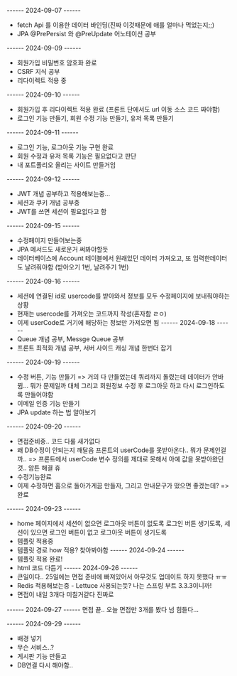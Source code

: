 ------ 2024-09-07 ------
- fetch Api 를 이용한 데이터 바인딩(진짜 이것때문에 애를 얼마나 먹었는지;;)
- JPA @PrePersist 와 @PreUpdate 어노테이션 공부 

------ 2024-09-09 ------
- 회원가입 비밀번호 암호화 완료
- CSRF 지식 공부
- 리다이렉트 적용 중

------ 2024-09-10 ------
- 회원가입 후 리다이렉트 적용 완료 (프론트 단에서도 url 이동 소스 코드 짜야함)
- 로그인 기능 만들기, 회원 수정 기능 만들기, 유저 목록 만들기

------ 2024-09-11 ------
- 로그인 기능, 로그아웃 기능 구현 완료
- 회원 수정과 유저 목록 기능은 필요없다고 판단
- 내 포트폴리오 올리는 사이트 만들거임

------ 2024-09-12 ------
- JWT 개념 공부하고 적용해보는중...
- 세션과 쿠키 개념 공부중
- JWT를 쓰면 세션이 필요없다고 함

------ 2024-09-15 ------
- 수정페이지 만들어보는중
- JPA 메서드도 새로운거 써봐야할듯
- 데이터베이스에 Account 테이블에서 원래있던 데이터 가져오고, 또 입력한데이터도 날려줘야함 (받아오기 1번, 날려주기 1번)

------ 2024-09-16 ------
- 세션에 연결된 id로 usercode를 받아와서 정보를 모두 수정페이지에 보내줘야하는 상황
- 현재는 usercode를 가져오는 코드까지 작성(혼자함 ㄹㅇ)
- 이제 userCode로 거기에 해당하는 정보만 가져오면 됨 
------ 2024-09-18 ------
- Queue 개념 공부, Messge Queue 공부
- 프론트 최적화 개념 공부, 서버 사이드 캐싱 개념 한번더 잡기

------ 2024-09-19 ------
- 수정 버튼, 기능 만들기
  => 거의 다 만들었는데 쿼리까지 돌렸는데 데이터가 안바뀜... 뭐가 문제일까 대체
  그리고 회원정보 수정 후 로그아웃 하고 다시 로그인하도록 만들어야함
- 이메일 인증 기능 만들기
- JPA update 하는 법 알아보기

------ 2024-09-20 ------
- 면접준비중.. 코드 다룰 새가없다
- 왜 DB수정이 안되는지 깨달음 프론트의 userCode를 못받아온다.. 뭐가 문제인걸까..
=> 프론트에서 userCode 변수 정의를 제대로 못해서 아예 값을 못받아왔던것.. 암튼 해결 휴
- 수정기능완료
- 이제 수정하면 홈으로 돌아가게끔 만들자, 그리고 안내문구가 떴으면 좋겠는데? => 완료

------ 2024-09-23 ------
- home 페이지에서 세션이 없으면 로그아웃 버튼이 없도록 로그인 버튼 생기도록, 세션이 있으면 로그인 버튼이 없고 로그아웃 버튼이 생기도록
- 템플릿 적용중
- 템플릿  경로 how 적용? 찾아봐야함
------ 2024-09-24 ------
- 템플릿 적용 완료!
- html 코드 다듬기
------ 2024-09-26 ------
- 큰일이다.. 25일에는 면접 준비에 빠져있어서 아무것도 업데이트 하지 못했다 ㅠㅠ
- Redis 적용해보는중 - Lettuce 사용되는듯? 나는 스프링 부트 3.3.3이니까! 
- 면접이 내일 3개다 미칠거같다 진짜로

------ 2024-09-27 ------
면접 끝.. 오늘 면접만 3개를 봤다 넘 힘들다...

------ 2024-09-29 ------
- 배경 넣기
- 무슨 서비스..?
- 게시판 기능 만들고
- DB연결 다시 해야함..
